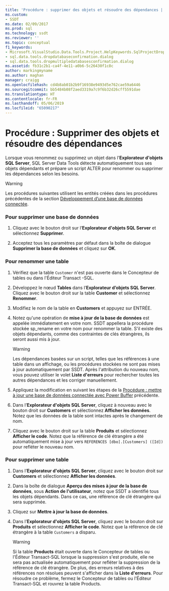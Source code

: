 ```yaml
---
title: 'Procédure : supprimer des objets et résoudre des dépendances | Microsoft Docs'
ms.custom:
- SSDT
ms.date: 02/09/2017
ms.prod: sql
ms.technology: ssdt
ms.reviewer: ''
ms.topic: conceptual
f1_keywords:
- Microsoft.VisualStudio.Data.Tools.Project.HelpKeywords.SqlProjectDropDatabaseConfirmationDialog
- sql.data.tools.dropdatabaseconfirmation.dialog
- sql.data.tools.dropmultipledatabasesconfirmation.dialog
ms.assetid: fb31c2b1-ca4f-4e11-a0b6-5c26430f1c8c
author: markingmyname
ms.author: maghan
manager: craigg
ms.openlocfilehash: cd4b8ab01b2b9f16938e9493d5e762cae59a6446
ms.sourcegitcommit: bb5484b08f2aed3319a7c9f6b32d26cff5591dae
ms.translationtype: HT
ms.contentlocale: fr-FR
ms.lasthandoff: 05/06/2019
ms.locfileid: "65090217"
---
```

# <a name="how-to-delete-objects-and-resolve-dependencies"></a>Procédure : Supprimer des objets et résoudre des dépendances
Lorsque vous renommez ou supprimez un objet dans l'**Explorateur d'objets SQL Server**, SQL Server Data Tools détecte automatiquement tous ses objets dépendants et prépare un script ALTER pour renommer ou supprimer les dépendances selon les besoins.  
  
> [!WARNING]  
> Les procédures suivantes utilisent les entités créées dans les procédures précédentes de la section [Développement d’une base de données connectée](../ssdt/connected-database-development.md).  
  
### <a name="to-delete-a-database"></a>Pour supprimer une base de données  
  
1.  Cliquez avec le bouton droit sur l’**Explorateur d'objets SQL Server** et sélectionnez **Supprimer**.  
  
2.  Acceptez tous les paramètres par défaut dans la boîte de dialogue **Supprimer la base de données** et cliquez sur **OK**.  
  
### <a name="to-rename-a-table"></a>Pour renommer une table  
  
1.  Vérifiez que la table `Customer` n'est pas ouverte dans le Concepteur de tables ou dans l'Éditeur Transact \-SQL.  
  
2.  Développez le nœud **Tables** dans l’**Explorateur d’objets SQL Server**. Cliquez avec le bouton droit sur la table **Customer** et sélectionnez **Renommer**.  
  
3.  Modifiez le nom de la table en **Customers** et appuyez sur ENTRÉE.  
  
4.  Notez qu'une opération de **mise à jour de la base de données** est appelée immédiatement en votre nom. SSDT appellera la procédure stockée sp_rename en votre nom pour renommer la table. S'il existe des objets dépendants, comme des contraintes de clés étrangères, ils seront aussi mis à jour.  
  
    > [!WARNING]  
    > Les dépendances basées sur un script, telles que les références à une table dans un affichage, ou les procédures stockées ne sont pas mises à jour automatiquement par SSDT. Après l'attribution du nouveau nom, vous pouvez utiliser le volet **Liste d'erreurs** pour rechercher toutes les autres dépendances et les corriger manuellement.  
  
5.  Appliquez la modification en suivant les étapes de la [Procédure : mettre à jour une base de données connectée avec Power Buffer](../ssdt/how-to-update-a-connected-database-with-power-buffer.md) précédente.  
  
6.  Dans l’**Explorateur d'objets SQL Server**, cliquez à nouveau avec le bouton droit sur **Customers** et sélectionnez **Afficher les données**. Notez que les données de la table sont intactes après le changement de nom.  
  
7.  Cliquez avec le bouton droit sur la table **Produits** et sélectionnez **Afficher le code**. Notez que la référence de clé étrangère a été automatiquement mise à jour vers `REFERENCES [dbo].[Customers] ([Id])` pour refléter le nouveau nom.  
  
### <a name="to-delete-a-table"></a>Pour supprimer une table  
  
1.  Dans l’**Explorateur d'objets SQL Server**, cliquez avec le bouton droit sur **Customers** et sélectionnez **Afficher les données**.  
  
2.  Dans la boîte de dialogue **Aperçu des mises à jour de la base de données**, sous **Action de l'utilisateur**, notez que SSDT a identifié tous les objets dépendants. Dans ce cas, une référence de clé étrangère qui sera supprimée.  
  
3.  Cliquez sur **Mettre à jour la base de données**.  
  
4.  Dans l’**Explorateur d'objets SQL Server**, cliquez avec le bouton droit sur **Produits** et sélectionnez **Afficher le code**. Notez que la référence de clé étrangère à la table `Customers` a disparu.  
  
    > [!WARNING]  
    > Si la table **Products** était ouverte dans le Concepteur de tables ou l'Éditeur Transact\-SQL lorsque la suppression s'est produite, elle ne sera pas actualisée automatiquement pour refléter la suppression de la référence de clé étrangère. De plus, des erreurs relatives à des références non résolues peuvent s'afficher dans la **Liste d'erreurs**. Pour résoudre ce problème, fermez le Concepteur de tables ou l'Éditeur Transact\-SQL et rouvrez la table Products.  
  
